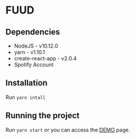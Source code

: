 # FUUD

## Dependencies

- NodeJS - v10.12.0
- yarn - v1.10.1
- create-react-app - v2.0.4
- Spotify Account

## Installation

Run `yarn intall`

## Running the project

Run `yarn start` or you can access the [DEMO](https://github.com/femontanha/fuud) page.
